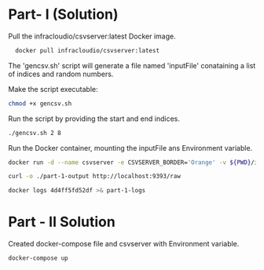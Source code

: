 # Part- I (Solution)

Pull the infracloudio/csvserver:latest Docker  image.

```bash
  docker pull infracloudio/csvserver:latest
 ``` 

The 'gencsv.sh' script will generate a file named 'inputFile' conataining a list of indices and random numbers.

Make the script executable:
```bash
chmod +x gencsv.sh
```
Run the script by providing the start and end indices.
```bash
./gencsv.sh 2 8
```
Run the Docker container, mounting the inputFile ans Environment variable.

```bash
docker run -d --name csvserver -e CSVSERVER_BORDER='Orange' -v ${PWD}/inputFile:/csvserver/inputdata -p 9393:9300 infracloudio/csvserver
```
```bash
curl -o ./part-1-output http://localhost:9393/raw
```
```bash
docker logs 4d4ff5fd52df >& part-1-logs
```

# Part - II Solution

Created docker-compose file and csvserver with Environment variable.

```bash 
docker-compose up
```
